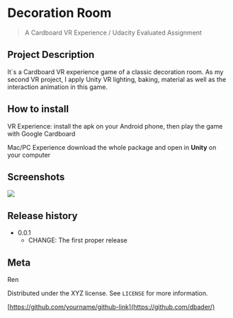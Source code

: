 # Decoration Room
> A Cardboard VR Experience / Udacity Evaluated Assignment


## Project Description

It`s a Cardboard VR experience game of a classic decoration room. As my second VR project, I apply Unity VR lighting, baking, material as well as the interaction animation in this game.   


## How to install


VR Experience: 
install the apk on your Android phone, then play the game with Google Cardboard

Mac/PC Experience 
download the whole package and open in **Unity** on your computer  



## Screenshots
![](https://github.com/RRRen/DecorationRoom/blob/master/Screenshots/ss.JPG)



## Release history
* 0.0.1
    * CHANGE: The first proper release



## Meta

Ren

Distributed under the XYZ license. See ``LICENSE`` for more information.

[https://github.com/yourname/github-link](https://github.com/dbader/)